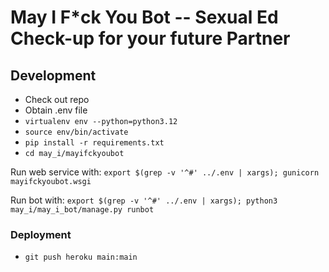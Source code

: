 # May I F*ck You Bot -- Sexual Ed Check-up for your future Partner

## Development

 - Check out repo
 - Obtain .env file
 - `virtualenv env --python=python3.12`
 - `source env/bin/activate`
 - `pip install -r requirements.txt`
 - `cd may_i/mayifckyoubot`

Run web service with: `export $(grep -v '^#' ../.env | xargs); gunicorn mayifckyoubot.wsgi`

Run bot with: `export $(grep -v '^#' ../.env | xargs); python3 may_i/may_i_bot/manage.py runbot`

### Deployment

 - `git push heroku main:main`
